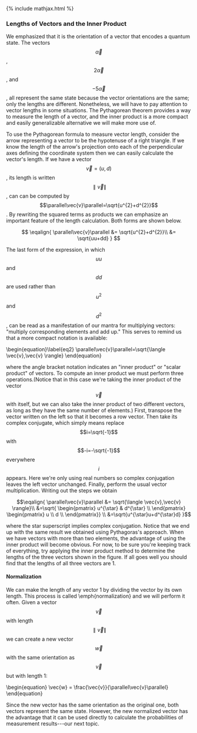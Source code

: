 {% include mathjax.html %}

### Lengths of Vectors and the Inner Product

We emphasized that it is the orientation of a vector that encodes a quantum state.  The vectors $$\vec{\alpha}$$, $$2\vec{\alpha}$$, and $$-5\vec{\alpha}$$, all represent the same state because the vector orientations are the same; only the lengths are different.  Nonetheless, we will have to pay attention to vector lengths in some situations.  The Pythagorean theorem provides a way to measure the length of a vector, and the inner product is a more compact and easily generalizable alternative we will make more use of.

To use the Pythagorean formula to measure vector length, consider the arrow representing a vector to be the hypotenuse of a right triangle.  If we know the length of the arrow's projection onto each of the perpendicular axes defining the coordinate system then we can easily calculate the vector's length.  If we have a vector $$\vec{v} = (u,d)$$, its length is written $$\parallel\vec{v}\parallel$$, can can be computed by $$\parallel\vec{v}\parallel=\sqrt{u^{2}+d^{2}}$$.  By rewriting the squared terms as products we can emphasize an important feature of the length calculation.  Both forms are shown below.

$$
\eqalign{
\parallel\vec{v}\parallel &= \sqrt{u^{2}+d^{2}}\\
&= \sqrt{uu+dd} 
}
$$

The last form of the expression, in which $$uu$$ and $$dd$$ are used rather than $$u^2$$ and $$d^2$$, can be read as a manifestation of our mantra for multiplying vectors: "multiply corresponding elements and add up."   This serves to remind us that a more compact notation is available:

\begin{equation}\label{eq2}
\parallel\vec{v}\parallel=\sqrt{\langle \vec{v},\vec{v} \rangle}
\end{equation}

where the angle bracket notation indicates an "inner product" or "scalar product" of vectors.  To compute an inner product we must perform three operations.(Notice that in this case we're taking the inner product of the vector $$\vec{v}$$ with itself, but we can also take the inner product of two different vectors, as long as they have the same number of elements.)  First, transpose the vector written on the left so that it becomes a row vector. Then take its complex conjugate, which simply means replace $$i=\sqrt{-1}$$ with $$-i=-\sqrt{-1}$$ everywhere $$i$$ appears. Here we're only using real numbers so complex conjugation leaves the left vector unchanged. Finally, perform the usual vector multiplication.  Writing out the steps we obtain

$$\eqalign{
\parallel\vec{v}\parallel &= \sqrt{\langle \vec{v},\vec{v} \rangle}\\
&=\sqrt{
\begin{pmatrix}
u^{\star} & d^{\star} \\
\end{pmatrix}
\begin{pmatrix}
  u \\
  d \\
\end{pmatrix}} \\
&=\sqrt{u^{\star}u+d^{\star}d}
}$$

where the star superscript implies complex conjugation.  Notice that we end up with the same result we obtained using Pythagoras's approach.  When we have vectors with more than two elements, the advantage of using the inner product will become obvious.  For now, to be sure you're keeping track of everything, try applying the inner product method to determine the lengths of the three vectors shown in the figure.  If all goes well you should find that the lengths of all three vectors are 1.

#### Normalization
We can make the length of any vector 1 by dividing the vector by its own length.  This process is called \emph{normalization} and we will perform it often.  Given a vector $$\vec{v}$$ with length $$ \parallel \vec{v}\parallel$$ we can create a new vector $$\vec{w}$$ with the same orientation as $$\vec{v}$$ but with length 1:

\begin{equation}
    \vec{w} = \frac{\vec{v}}{\parallel\vec{v}\parallel}
\end{equation}

Since the new vector has the same orientation as the original one, both vectors represent the same state.  However, the new normalized vector has the advantage that it can be used directly  to calculate the probabilities of measurement results---our next topic. 
